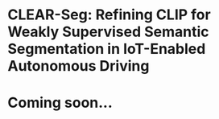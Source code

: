 # CLEAR-Seg: Refining CLIP  for Weakly Supervised Semantic Segmentation in IoT-Enabled Autonomous Driving
# Coming soon...
